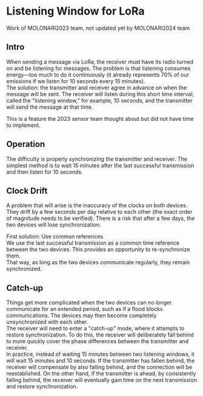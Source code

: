 # Listening Window for LoRa

Work of MOLONARI2023 team, not updated yet by MOLONARI2024 team

## Intro

When sending a message via LoRa, the receiver must have its radio turned on and be listening for messages. The problem is that listening consumes energy—too much to do it continuously (it already represents 70% of our emissions if we listen for 10 seconds every 15 minutes).  
The solution: the transmitter and receiver agree in advance on when the message will be sent. The receiver will listen during this short time interval, called the "listening window," for example, 10 seconds, and the transmitter will send the message at that time.

This is a feature the 2023 sensor team thought about but did not have time to implement.

## Operation

The difficulty is properly synchronizing the transmitter and receiver. The simplest method is to wait 15 minutes after the last successful transmission and then listen for 10 seconds.

## Clock Drift

A problem that will arise is the inaccuracy of the clocks on both devices. They drift by a few seconds per day relative to each other (the exact order of magnitude needs to be verified). There is a risk that after a few days, the two devices will lose synchronization.

First solution: Use common references  
We use the last successful transmission as a common time reference between the two devices. This provides an opportunity to re-synchronize them.  
That way, as long as the two devices communicate regularly, they remain synchronized.

## Catch-up

Things get more complicated when the two devices can no longer communicate for an extended period, such as if a flood blocks communications. The devices may then become completely unsynchronized with each other.  
The receiver will need to enter a "catch-up" mode, where it attempts to restore synchronization. To do this, the receiver will deliberately fall behind to more quickly cover the phase differences between the transmitter and receiver.  
In practice, instead of waiting 15 minutes between two listening windows, it will wait 15 minutes and 10 seconds. If the transmitter has fallen behind, the receiver will compensate by also falling behind, and the connection will be reestablished. On the other hand, if the transmitter is ahead, by consistently falling behind, the receiver will eventually gain time on the next transmission and restore synchronization.
